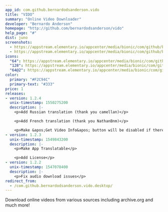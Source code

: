 ```yaml
---
app_id: com.github.bernardodsanderson.vido
title: "VIDO"
summary: "Online Video Downloader"
developer: "Bernardo Anderson"
homepage: "http://github.com/bernardodsanderson/vido"
help_page: "#"
dist: juno
screenshots:
  - https://appstream.elementary.io/appcenter/media/bionic/com/github/bernardodsanderson.vido/31E22DF7559B8227AD1C08E55F57FA37/screenshots/image-1_orig.png
  - https://appstream.elementary.io/appcenter/media/bionic/com/github/bernardodsanderson.vido/31E22DF7559B8227AD1C08E55F57FA37/screenshots/image-2_orig.png
icons:
  "64": https://appstream.elementary.io/appcenter/media/bionic/com/github/bernardodsanderson.vido/31E22DF7559B8227AD1C08E55F57FA37/icons/64x64/com.github.bernardodsanderson.vido_com.github.bernardodsanderson.vido.png
  "128": https://appstream.elementary.io/appcenter/media/bionic/com/github/bernardodsanderson.vido/31E22DF7559B8227AD1C08E55F57FA37/icons/128x128/com.github.bernardodsanderson.vido_com.github.bernardodsanderson.vido.png
  "64@2": https://appstream.elementary.io/appcenter/media/bionic/com/github/bernardodsanderson.vido/31E22DF7559B8227AD1C08E55F57FA37/icons/64x64@2/com.github.bernardodsanderson.vido_com.github.bernardodsanderson.vido.png
color:
  primary: "#F2C94C"
  primary-text: "#333"
price: 1
releases:
- version: 1.2.4
  unix-timestamp: 1550275200
  description: |-
    <p>Add Russian translation (thank you camellan)</p>

    <p>Add French translation (thank you NathanBnm)</p>

    <p>Make &apos;Get Video Info&apos; button will be disabled if there&apos;s no url (thank you ryonakano)</p>
- version: 1.2.3
  unix-timestamp: 1549843200
  description: |-
    <p>Make App Translatable</p>

    <p>Add License</p>
- version: 1.2.2
  unix-timestamp: 1547078400
  description: |-
    <p>Fix audio download issues</p>
redirect_from:
  - /com.github.bernardodsanderson.vido.desktop/
---
```


<p>Download online videos from various sources including archive.org and much more!</p>